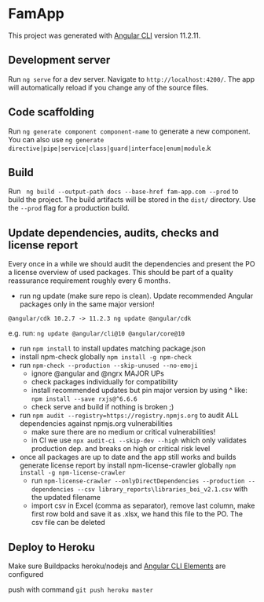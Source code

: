 # FamApp

This project was generated with [Angular CLI](https://github.com/angular/angular-cli) version 11.2.11.

## Development server

Run `ng serve` for a dev server. Navigate to `http://localhost:4200/`. The app will automatically reload if you change any of the source files.

## Code scaffolding

Run `ng generate component component-name` to generate a new component. You can also use `ng generate directive|pipe|service|class|guard|interface|enum|module`.k

## Build

Run ` ng build --output-path docs --base-href fam-app.com --prod` to build the project. The build artifacts will be stored in the `dist/` directory. Use the `--prod` flag for a production build.

## Update dependencies, audits, checks and license report

Every once in a while we should audit the dependencies and present the PO a license overview of used packages. This should be part of a quality reassurance requirement roughly every 6 months.

- run ng update (make sure repo is clean). Update recommended Angular packages only in the same major version!

`@angular/cdk 10.2.7 -> 11.2.3 ng update @angular/cdk`

e.g. run: `ng update @angular/cli@10 @angular/core@10`

- run `npm install` to install updates matching package.json
- install npm-check globally `npm install -g npm-check`
- run `npm-check --production --skip-unused --no-emoji`
  - ignore @angular and @ngrx MAJOR UPs
  - check packages individually for compatibility
  - install recommended updates but pin major version by using ^ like: `npm install --save rxjs@^6.6.6`
  - check serve and build if nothing is broken ;)
- run `npm audit --registry=https://registry.npmjs.org` to audit ALL dependencies against npmjs.org vulnerabilities
  - make sure there are no medium or critical vulnerabilities!
  - in CI we use `npx audit-ci --skip-dev --high` which only validates production dep. and breaks on high or critical risk level
- once all packages are up to date and the app still works and builds generate license report by install npm-license-crawler globally `npm install -g npm-license-crawler`
  - run `npm-license-crawler --onlyDirectDependencies --production --dependencies --csv library_reports\libraries_boi_v2.1.csv` with the updated filename
  - import csv in Excel (comma as separator), remove last column, make first row bold and save it as .xlsx, we hand this file to the PO. The csv file can be deleted

## Deploy to Heroku

Make sure Buildpacks heroku/nodejs and [Angular CLI Elements](https://elements.heroku.com/buildpacks/angular/angular-cli) are configured

push with command `git push heroku master`
